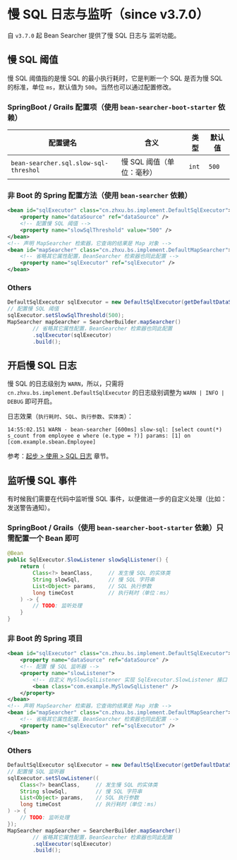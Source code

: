 # 慢 SQL 日志与监听（since v3.7.0）

自 `v3.7.0` 起 Bean Searcher 提供了慢 SQL 日志与 监听功能。

## 慢 SQL 阈值

慢 SQL 阈值指的是慢 SQL 的最小执行耗时，它是判断一个 SQL 是否为慢 SQL 的标准，单位 `ms`，默认值为 `500`。当然也可以通过配置修改。

### SpringBoot / Grails 配置项（使用 `bean-searcher-boot-starter` 依赖）

配置键名 | 含义 | 类型 | 默认值
-|-|-|-
`bean-searcher.sql.slow-sql-threshol` | 慢 SQL 阈值（单位：毫秒） | `int` | `500`

### 非 Boot 的 Spring 配置方法（使用 `bean-searcher` 依赖）

```xml
<bean id="sqlExecutor" class="cn.zhxu.bs.implement.DefaultSqlExecutor">
    <property name="dataSource" ref="dataSource" />
    <!-- 配置慢 SQL 阈值 -->
    <property name="slowSqlThreshold" value="500" />
</bean>
<!-- 声明 MapSearcher 检索器，它查询的结果是 Map 对象 -->
<bean id="mapSearcher" class="cn.zhxu.bs.implement.DefaultMapSearcher">
    <!-- 省略其它属性配置，BeanSearcher 检索器也同此配置 -->
    <property name="sqlExecutor" ref="sqlExecutor" />
</bean>
```

### Others

```java
DefaultSqlExecutor sqlExecutor = new DefaultSqlExecutor(getDefaultDataSource());
// 配置慢 SQL 阈值
sqlExecutor.setSlowSqlThreshold(500);
MapSearcher mapSearcher = SearcherBuilder.mapSearcher()
        // 省略其它属性配置，BeanSearcher 检索器也同此配置
        .sqlExecutor(sqlExecutor)
        .build();
```

## 开启慢 SQL 日志

慢 SQL 的日志级别为 `WARN`，所以，只需将 `cn.zhxu.bs.implement.DefaultSqlExecutor` 的日志级别调整为 `WARN | INFO | DEBUG` 即可开启。

日志效果（`执行耗时`、`SQL`、`执行参数`、`实体类`）：

```log
14:55:02.151 WARN - bean-searcher [600ms] slow-sql: [select count(*) s_count from employee e where (e.type = ?)] params: [1] on [com.example.sbean.Employee]
```

参考：[起步 > 使用 > SQL 日志](/guide/start/use#sql-日志) 章节。

## 监听慢 SQL 事件

有时候我们需要在代码中监听慢 SQL 事件，以便做进一步的自定义处理（比如：发送警告通知）。

### SpringBoot / Grails（使用 `bean-searcher-boot-starter` 依赖）只需配置一个 Bean 即可

```java
@Bean
public SqlExecutor.SlowListener slowSqlListener() {
    return (
        Class<?> beanClass,     // 发生慢 SQL 的实体类 
        String slowSql,         // 慢 SQL 字符串
        List<Object> params,    // SQL 执行参数
        long timeCost           // 执行耗时（单位：ms）
    ) -> {
        // TODO: 监听处理
    }
}
```

### 非 Boot 的 Spring 项目

```xml
<bean id="sqlExecutor" class="cn.zhxu.bs.implement.DefaultSqlExecutor">
    <property name="dataSource" ref="dataSource" />
    <!-- 配置 慢 SQL 监听器 -->
    <property name="slowListener">
        <!-- 自定义 MySlowSqlListener 实现 SqlExecutor.SlowListener 接口 -->
        <bean class="com.example.MySlowSqlListener" />
    </property>
</bean>
<!-- 声明 MapSearcher 检索器，它查询的结果是 Map 对象 -->
<bean id="mapSearcher" class="cn.zhxu.bs.implement.DefaultMapSearcher">
    <!-- 省略其它属性配置，BeanSearcher 检索器也同此配置 -->
    <property name="sqlExecutor" ref="sqlExecutor" />
</bean>
```

### Others

```java
DefaultSqlExecutor sqlExecutor = new DefaultSqlExecutor(getDefaultDataSource());
// 配置慢 SQL 监听器
sqlExecutor.setSlowListener((
    Class<?> beanClass,     // 发生慢 SQL 的实体类 
    String slowSql,         // 慢 SQL 字符串
    List<Object> params,    // SQL 执行参数
    long timeCost           // 执行耗时（单位：ms）
) -> {
    // TODO: 监听处理
});
MapSearcher mapSearcher = SearcherBuilder.mapSearcher()
        // 省略其它属性配置，BeanSearcher 检索器也同此配置
        .sqlExecutor(sqlExecutor)
        .build();
```
